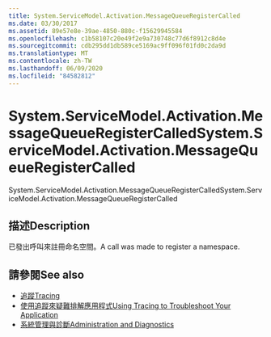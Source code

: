 ```yaml
---
title: System.ServiceModel.Activation.MessageQueueRegisterCalled
ms.date: 03/30/2017
ms.assetid: 89e57e8e-39ae-4850-880c-f15629945584
ms.openlocfilehash: c1b58107c20e49f2e9a730748c77d6f8912c8d4e
ms.sourcegitcommit: cdb295dd1db589ce5169ac9ff096f01fd0c2da9d
ms.translationtype: MT
ms.contentlocale: zh-TW
ms.lasthandoff: 06/09/2020
ms.locfileid: "84582812"
---
```

# <a name="systemservicemodelactivationmessagequeueregistercalled"></a><span data-ttu-id="41fba-102">System.ServiceModel.Activation.MessageQueueRegisterCalled</span><span class="sxs-lookup"><span data-stu-id="41fba-102">System.ServiceModel.Activation.MessageQueueRegisterCalled</span></span>
<span data-ttu-id="41fba-103">System.ServiceModel.Activation.MessageQueueRegisterCalled</span><span class="sxs-lookup"><span data-stu-id="41fba-103">System.ServiceModel.Activation.MessageQueueRegisterCalled</span></span>  
  
## <a name="description"></a><span data-ttu-id="41fba-104">描述</span><span class="sxs-lookup"><span data-stu-id="41fba-104">Description</span></span>  
 <span data-ttu-id="41fba-105">已發出呼叫來註冊命名空間。</span><span class="sxs-lookup"><span data-stu-id="41fba-105">A call was made to register a namespace.</span></span>  
  
## <a name="see-also"></a><span data-ttu-id="41fba-106">請參閱</span><span class="sxs-lookup"><span data-stu-id="41fba-106">See also</span></span>

- [<span data-ttu-id="41fba-107">追蹤</span><span class="sxs-lookup"><span data-stu-id="41fba-107">Tracing</span></span>](index.md)
- [<span data-ttu-id="41fba-108">使用追蹤來疑難排解應用程式</span><span class="sxs-lookup"><span data-stu-id="41fba-108">Using Tracing to Troubleshoot Your Application</span></span>](using-tracing-to-troubleshoot-your-application.md)
- [<span data-ttu-id="41fba-109">系統管理與診斷</span><span class="sxs-lookup"><span data-stu-id="41fba-109">Administration and Diagnostics</span></span>](../index.md)
